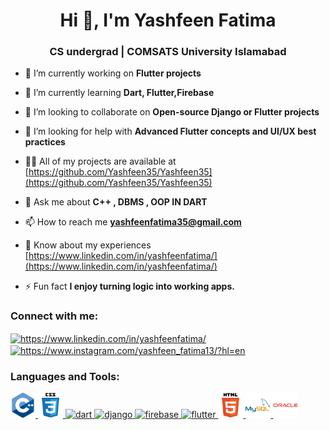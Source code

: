 <h1 align="center">Hi 👋, I'm Yashfeen Fatima</h1>
<h3 align="center">CS undergrad | COMSATS University Islamabad</h3>

- 🔭 I’m currently working on **Flutter projects**

- 🌱 I’m currently learning **Dart, Flutter,Firebase**

- 👯 I’m looking to collaborate on **Open-source Django or Flutter projects**

- 🤝 I’m looking for help with **Advanced Flutter concepts and UI/UX best practices**

- 👨‍💻 All of my projects are available at [https://github.com/Yashfeen35/Yashfeen35](https://github.com/Yashfeen35/Yashfeen35)

- 💬 Ask me about **C++ , DBMS , OOP IN DART**

- 📫 How to reach me **yashfeenfatima35@gmail.com**

- 📄 Know about my experiences [https://www.linkedin.com/in/yashfeenfatima/](https://www.linkedin.com/in/yashfeenfatima/)

- ⚡ Fun fact **I enjoy turning logic into working apps.**

<h3 align="left">Connect with me:</h3>
<p align="left">
<a href="https://linkedin.com/in/https://www.linkedin.com/in/yashfeenfatima/" target="blank"><img align="center" src="https://raw.githubusercontent.com/rahuldkjain/github-profile-readme-generator/master/src/images/icons/Social/linked-in-alt.svg" alt="https://www.linkedin.com/in/yashfeenfatima/" height="30" width="40" /></a>
<a href="https://instagram.com/https://www.instagram.com/yashfeen_fatima13/?hl=en" target="blank"><img align="center" src="https://raw.githubusercontent.com/rahuldkjain/github-profile-readme-generator/master/src/images/icons/Social/instagram.svg" alt="https://www.instagram.com/yashfeen_fatima13/?hl=en" height="30" width="40" /></a>
</p>

<h3 align="left">Languages and Tools:</h3>
<p align="left"> <a href="https://www.w3schools.com/cpp/" target="_blank" rel="noreferrer"> <img src="https://raw.githubusercontent.com/devicons/devicon/master/icons/cplusplus/cplusplus-original.svg" alt="cplusplus" width="40" height="40"/> </a> <a href="https://www.w3schools.com/css/" target="_blank" rel="noreferrer"> <img src="https://raw.githubusercontent.com/devicons/devicon/master/icons/css3/css3-original-wordmark.svg" alt="css3" width="40" height="40"/> </a> <a href="https://dart.dev" target="_blank" rel="noreferrer"> <img src="https://www.vectorlogo.zone/logos/dartlang/dartlang-icon.svg" alt="dart" width="40" height="40"/> </a> <a href="https://www.djangoproject.com/" target="_blank" rel="noreferrer"> <img src="https://cdn.worldvectorlogo.com/logos/django.svg" alt="django" width="40" height="40"/> </a> <a href="https://firebase.google.com/" target="_blank" rel="noreferrer"> <img src="https://www.vectorlogo.zone/logos/firebase/firebase-icon.svg" alt="firebase" width="40" height="40"/> </a> <a href="https://flutter.dev" target="_blank" rel="noreferrer"> <img src="https://www.vectorlogo.zone/logos/flutterio/flutterio-icon.svg" alt="flutter" width="40" height="40"/> </a> <a href="https://www.w3.org/html/" target="_blank" rel="noreferrer"> <img src="https://raw.githubusercontent.com/devicons/devicon/master/icons/html5/html5-original-wordmark.svg" alt="html5" width="40" height="40"/> </a> <a href="https://www.mysql.com/" target="_blank" rel="noreferrer"> <img src="https://raw.githubusercontent.com/devicons/devicon/master/icons/mysql/mysql-original-wordmark.svg" alt="mysql" width="40" height="40"/> </a> <a href="https://www.oracle.com/" target="_blank" rel="noreferrer"> <img src="https://raw.githubusercontent.com/devicons/devicon/master/icons/oracle/oracle-original.svg" alt="oracle" width="40" height="40"/> </a> </p>
